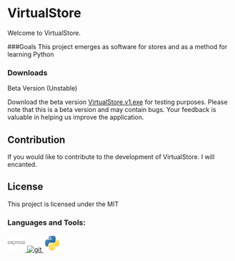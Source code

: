 # VirtualStore

Welcome to VirtualStore.

###Goals
This project emerges as software for stores and as a method for learning Python

### Downloads

 Beta Version (Unstable)

Download the beta version [VirtualStore.v1.exe](https://github.com/Xraidth/VirtualStore/raw/main/VirtualStore.v1.exe) for testing purposes. Please note that this is a beta version and may contain bugs. Your feedback is valuable in helping us improve the application.


## Contribution

If you would like to contribute to the development of VirtualStore. I will encanted.

## License

This project is licensed under the MIT

<h3 align="left">Languages and Tools:</h3>
<p align="left"> <a href="https://expressjs.com" target="_blank" rel="noreferrer"> <img src="https://raw.githubusercontent.com/devicons/devicon/master/icons/express/express-original-wordmark.svg" alt="express" width="40" height="40"/> </a> <a href="https://git-scm.com/" target="_blank" rel="noreferrer"> <img src="https://www.vectorlogo.zone/logos/git-scm/git-scm-icon.svg" alt="git" width="40" height="40"/> </a> <a href="https://www.python.org" target="_blank" rel="noreferrer"> <img src="https://raw.githubusercontent.com/devicons/devicon/master/icons/python/python-original.svg" alt="python" width="40" height="40"/> </a> </p>
